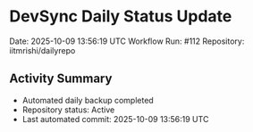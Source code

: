 # DevSync Daily Status Update
Date: 2025-10-09 13:56:19 UTC
Workflow Run: #112
Repository: iitmrishi/dailyrepo

## Activity Summary
- Automated daily backup completed
- Repository status: Active
- Last automated commit: 2025-10-09 13:56:19 UTC

